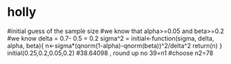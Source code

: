 # holly
#initial guess of the sample size
#we know that alpha>=0.05 and beta>=0.2
#we know delta = 0.7- 0.5 = 0.2
sigma^2 = 
  initial<-function(sigma, delta, alpha, beta){
    n<-sigma*(qnorm(1-alpha)-qnorm(beta))^2/delta^2
    return(n)
  }
initial(0.25,0.2,0.05,0.2)
#38.64098 , round up no 39=n1
#choose n2=78